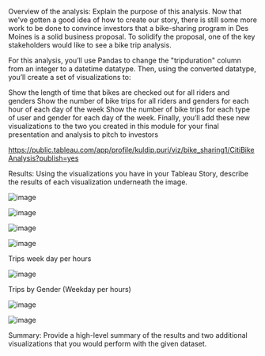 Overview of the analysis: Explain the purpose of this analysis.
Now that we've gotten a good idea of how to create our story, there is still some more work to be done to convince investors that a bike-sharing program in Des Moines is a solid business proposal. To solidify the proposal, one of the key stakeholders would like to see a bike trip analysis.

For this analysis, you’ll use Pandas to change the "tripduration" column from an integer to a datetime datatype. Then, using the converted datatype, you’ll create a set of visualizations to:

Show the length of time that bikes are checked out for all riders and genders Show the number of bike trips for all riders and genders for each hour of each day of the week Show the number of bike trips for each type of user and gender for each day of the week. Finally, you’ll add these new visualizations to the two you created in this module for your final presentation and analysis to pitch to investors


https://public.tableau.com/app/profile/kuldip.puri/viz/bike_sharing1/CitiBikeAnalysis?publish=yes


Results: Using the visualizations you have in your Tableau Story, describe the results of each visualization underneath the image.

![image](https://user-images.githubusercontent.com/93456209/154875108-44e1d8e6-92ff-42c4-bff3-5e17ab26ac8a.png)


![image](https://user-images.githubusercontent.com/93456209/154875190-93d343d4-e5c7-4339-995b-3d611cde2cd7.png)


![image](https://user-images.githubusercontent.com/93456209/154875257-5cf53157-2cc6-4906-a369-df8763a862a6.png)



![image](https://user-images.githubusercontent.com/93456209/154875340-5c0c067a-b281-4cc8-b4eb-8e6e0fb3c0ad.png)

Trips week day per hours

![image](https://user-images.githubusercontent.com/93456209/154875430-8ab49603-7ca6-4cc1-b3d2-25d795b7b85a.png)

Trips by Gender (Weekday per hours)

![image](https://user-images.githubusercontent.com/93456209/154875509-1d60f31e-84c2-42b9-913c-40d0c7d8d5da.png)



![image](https://user-images.githubusercontent.com/93456209/154875555-5b124e2d-1e1a-496f-87e7-d353bb975900.png)




Summary: Provide a high-level summary of the results and two additional visualizations that you would perform with the given dataset.
